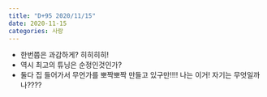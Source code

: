 ```yaml
---
title: "D+95 2020/11/15"
date: 2020-11-15
categories: 사랑
---
```

- 한번쯤은 과감하게? 히히히히!
- 역시 최고의 튜닝은 순정인것인가?
- 둘다 집 들어가서 무언가를 뽀짝뽀짝 만들고 있구만!!!! 나는 이거! 자기는 무엇일까나????
